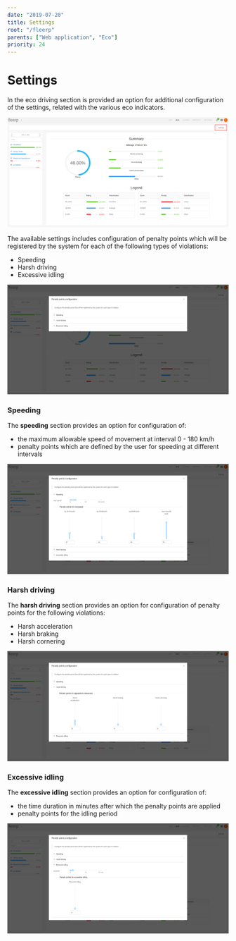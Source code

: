 ```yaml
---
date: "2019-07-20"
title: Settings
root: "/fleerp"
parents: ["Web application", "Eco"]
priority: 24
---
```


# Settings

In the eco driving section is provided an option for additional configuration of the settings, related with the various eco indicators.

![Settings](settings-en.png)

The available settings includes configuration of penalty points which will be registered by the system for each of the following types of violations:

- Speeding
- Harsh driving
- Excessive idling

![Settings-section](settings-section-en.png)

### Speeding

The **speeding** section provides an option for configuration of:
- the maximum allowable speed of movement at interval 0 - 180 km/h
- penalty points which are defined by the user for speeding at different intervals

![Speeding](speeding-en.png)

### Harsh driving

The **harsh driving** section provides an option for configuration of penalty points for the following violations:
- Harsh acceleration
- Harsh braking
- Harsh cornering

![Harsh-driving](harsh-driving-en.png)

### Excessive idling

The **excessive idling** section provides an option for configuration of:
- the time duration in minutes after which the penalty points are applied
- penalty points for the idling period

![Excessive-idling](excessive-idling-en.png)
